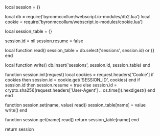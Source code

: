local session = {}

local db = require('byronmccollum/webscript.io-modules/db2.lua')
local cookie = require('byronmccollum/webscript.io-modules/cookie.lua')

local session_table = {}

session.id = nil
session.resume = false

local function read()
	session_table = db.select('sessions', session.id) or {}
end

local function write()
	db.insert('sessions', session.id, session_table)
end

function session.init(request)
	local cookies = request.headers['Cookie']
	if cookies then
		session.id = cookie.get('SESSION_ID', cookies)
	end
	if session.id then
		session.resume = true
	else
		session.id = crypto.sha256(request.headers['User-Agent'] .. os.time()).hexdigest()
	end
end

function session.set(name, value)
	read()
	session_table[name] = value
	write()
end

function session.get(name)
	read()
	return session_table[name]
end

return session
